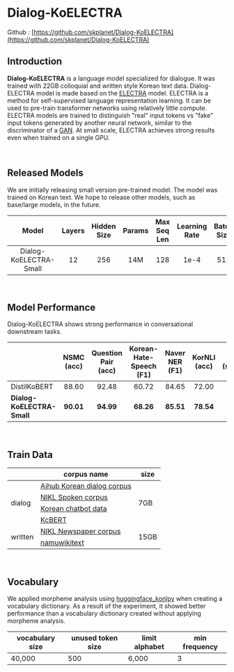 # Dialog-KoELECTRA

Github : [https://github.com/skplanet/Dialog-KoELECTRA](https://github.com/skplanet/Dialog-KoELECTRA)

## Introduction

**Dialog-KoELECTRA** is a language model specialized for dialogue. It was trained with 22GB colloquial and written style Korean text data. Dialog-ELECTRA model is made based on the [ELECTRA](https://openreview.net/pdf?id=r1xMH1BtvB) model. ELECTRA is a method for self-supervised language representation learning. It can be used to pre-train transformer networks using relatively little compute. ELECTRA models are trained to distinguish "real" input tokens vs "fake" input tokens generated by another neural network, similar to the discriminator of a [GAN](https://arxiv.org/pdf/1406.2661.pdf). At small scale, ELECTRA achieves strong results even when trained on a single GPU. 

<br>

## Released Models

We are initially releasing small version pre-trained model.
The model was trained on Korean text. We hope to release other models, such as base/large models, in the future.

| Model | Layers | Hidden Size | Params | Max<br/>Seq Len | Learning<br/>Rate | Batch Size | Train Steps  |
| :---: | :---: | :---: | :---: | :---:  | :---: | :---:  | :---:  |
| Dialog-KoELECTRA-Small | 12 | 256 | 14M | 128 | 1e-4 | 512 | 700K |

<br>

## Model Performance

Dialog-KoELECTRA shows strong performance in conversational downstream tasks.

|               | **NSMC**<br/>(acc) | **Question Pair**<br/>(acc) | **Korean-Hate-Speech**<br/>(F1) | **Naver NER**<br/>(F1) | **KorNLI**<br/>(acc) | **KorSTS**<br/>(spearman) | 
| :--------------------- | :----------------: | :--------------------: | :----------------: | :------------------: | :-----------------------: | :-------------------------: | 
| DistilKoBERT           |       88.60        |            92.48          |                 60.72                 |      84.65          |        72.00         |           72.59           |   
| **Dialog-KoELECTRA-Small** |     **90.01**      |           **94.99**             |               **68.26**               |  **85.51**         |      **78.54**       |         **78.96**         |    

<br>

## Train Data


<table class="tg">
<thead>
  <tr>
    <th class="tg-c3ow"></th>
    <th class="tg-c3ow">corpus name</th>
    <th class="tg-c3ow">size</th>
  </tr>
</thead>
<tbody>
  <tr>
    <td class="tg-c3ow" rowspan="4">dialog</td>
    <td class="tg-0pky"><a href="https://aihub.or.kr/aidata/85" target="_blank" rel="noopener noreferrer">Aihub Korean dialog corpus</a></td>
    <td class="tg-c3ow" rowspan="4">7GB</td>
  </tr>
  <tr>
    <td class="tg-0pky"><a href="https://corpus.korean.go.kr/" target="_blank" rel="noopener noreferrer">NIKL Spoken corpus</a></td>
  </tr>
  <tr>
    <td class="tg-0pky"><a href="https://github.com/songys/Chatbot_data" target="_blank" rel="noopener noreferrer">Korean chatbot data</a></td>
  </tr>
  <tr>
    <td class="tg-0pky"><a href="https://github.com/Beomi/KcBERT" target="_blank" rel="noopener noreferrer">KcBERT</a></td>
  </tr>
  <tr>
    <td class="tg-c3ow" rowspan="2">written</td>
    <td class="tg-0pky"><a href="https://corpus.korean.go.kr/" target="_blank" rel="noopener noreferrer">NIKL Newspaper corpus</a></td>
    <td class="tg-c3ow" rowspan="2">15GB</td>
  </tr>
  <tr>
    <td class="tg-0pky"><a href="https://github.com/lovit/namuwikitext" target="_blank" rel="noopener noreferrer">namuwikitext</a></td>
  </tr>
</tbody>
</table>

<br>

## Vocabulary

We applied morpheme analysis using [huggingface_konlpy](https://github.com/lovit/huggingface_konlpy) when creating a vocabulary dictionary.
As a result of the experiment, it showed better performance than a vocabulary dictionary created without applying morpheme analysis.
<table>
<thead>
  <tr>
    <th>vocabulary size</th>
    <th>unused token size</th>
    <th>limit alphabet</th>
    <th>min frequency</th>
  </tr>
</thead>
<tbody>
  <tr>
    <td>40,000</td>
    <td>500</td>
    <td>6,000</td>
    <td>3</td>
  </tr>
</tbody>
</table>

<br>
